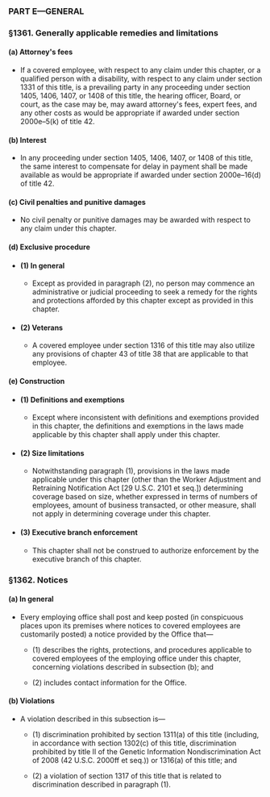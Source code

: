 ### PART E—GENERAL

### §1361. Generally applicable remedies and limitations
#### (a) Attorney's fees
* If a covered employee, with respect to any claim under this chapter, or a qualified person with a disability, with respect to any claim under section 1331 of this title, is a prevailing party in any proceeding under section 1405, 1406, 1407, or 1408 of this title, the hearing officer, Board, or court, as the case may be, may award attorney's fees, expert fees, and any other costs as would be appropriate if awarded under section 2000e–5(k) of title 42.

#### (b) Interest
* In any proceeding under section 1405, 1406, 1407, or 1408 of this title, the same interest to compensate for delay in payment shall be made available as would be appropriate if awarded under section 2000e–16(d) of title 42.

#### (c) Civil penalties and punitive damages
* No civil penalty or punitive damages may be awarded with respect to any claim under this chapter.

#### (d) Exclusive procedure
* #### (1) In general
  * Except as provided in paragraph (2), no person may commence an administrative or judicial proceeding to seek a remedy for the rights and protections afforded by this chapter except as provided in this chapter.

* #### (2) Veterans
  * A covered employee under section 1316 of this title may also utilize any provisions of chapter 43 of title 38 that are applicable to that employee.

#### (e) Construction
* #### (1) Definitions and exemptions
  * Except where inconsistent with definitions and exemptions provided in this chapter, the definitions and exemptions in the laws made applicable by this chapter shall apply under this chapter.

* #### (2) Size limitations
  * Notwithstanding paragraph (1), provisions in the laws made applicable under this chapter (other than the Worker Adjustment and Retraining Notification Act [29 U.S.C. 2101 et seq.]) determining coverage based on size, whether expressed in terms of numbers of employees, amount of business transacted, or other measure, shall not apply in determining coverage under this chapter.

* #### (3) Executive branch enforcement
  * This chapter shall not be construed to authorize enforcement by the executive branch of this chapter.

### §1362. Notices
#### (a) In general
* Every employing office shall post and keep posted (in conspicuous places upon its premises where notices to covered employees are customarily posted) a notice provided by the Office that—

  * (1) describes the rights, protections, and procedures applicable to covered employees of the employing office under this chapter, concerning violations described in subsection (b); and

  * (2) includes contact information for the Office.

#### (b) Violations
* A violation described in this subsection is—

  * (1) discrimination prohibited by section 1311(a) of this title (including, in accordance with section 1302(c) of this title, discrimination prohibited by title II of the Genetic Information Nondiscrimination Act of 2008 (42 U.S.C. 2000ff et seq.)) or 1316(a) of this title; and

  * (2) a violation of section 1317 of this title that is related to discrimination described in paragraph (1).